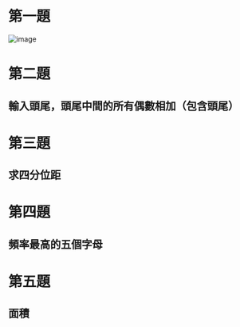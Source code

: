 # 第一題
![image](https://user-images.githubusercontent.com/86054592/137582445-4d173691-b406-49d9-8722-012251faaee4.png)

# 第二題
## 輸入頭尾，頭尾中間的所有偶數相加（包含頭尾）

# 第三題
## 求四分位距

# 第四題
## 頻率最高的五個字母

# 第五題
## 面積
